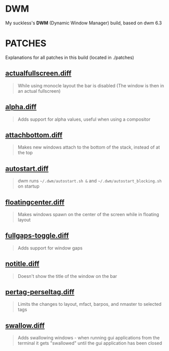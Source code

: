 # **DWM**
My suckless's **DWM** (Dynamic Window Manager) build, based on dwm 6.3

# **PATCHES**
Explanations for all patches in this build (located in ./patches)

## [actualfullscreen.diff](https://dwm.suckless.org/patches/actualfullscreen/)
> While using monocle layout the bar is disabled (The window is then in an actual fullscreen)

## [alpha.diff](https://dwm.suckless.org/patches/alpha/)
> Adds support for alpha values, useful when using a compositor

## [attachbottom.diff](https://dwm.suckless.org/patches/attachbottom/)
> Makes new windows attach to the bottom of the stack, instead of at the top

## [autostart.diff](https://dwm.suckless.org/patches/autostart/)
> dwm runs `~/.dwm/autostart.sh &` and `~/.dwm/autostart_blocking.sh` on startup

## [floatingcenter.diff](https://dwm.suckless.org/patches/alwayscenter)
> Makes windows spawn on the center of the screen while in floating layout

## [fullgaps-toggle.diff](https://dwm.suckless.org/patches/fullgaps/)
> Adds support for window gaps

## [notitle.diff](https://dwm.suckless.org/patches/notitle)
> Doesn't show the title of the window on the bar

## [pertag-perseltag.diff](https://dwm.suckless.org/patches/pertag/)
> Limits the changes to layout, mfact, barpos, and nmaster to selected tags

## [swallow.diff](https://dwm.suckless.org/patches/swallow)
> Adds swallowing windows - when running gui applications from the terminal it gets "swallowed" until the gui application has been closed
